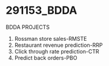 # 291153_BDDA
BDDA PROJECTS
1) Rossman store sales-RMSTE
2) Restaurant revenue prediction-RRP
3) Click through rate prediction-CTR
4) Predict back orders-PBO

